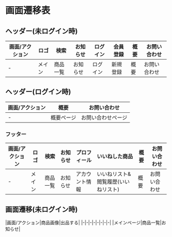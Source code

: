 # 画面遷移表

## ヘッダー(未ログイン時)
|画面/アクション|ロゴ|検索|お知らせ|ログイン|会員登録|概要|お問い合わせ|
|-|-|-|-|-|-|-|-|
|-|メイン|商品一覧|お知らせ|ログイン|新規登録|概要|お問い合わせ|

## ヘッダー(ログイン時)
|画面/アクション|概要|お問い合わせ|
|-|-|-|
|-|概要ページ|お問い合わせページ|

### フッター
|画面/アクション|ロゴ|検索|お知らせ|プロフィール|いいねした商品|概要|お問い合わせ|
|-|-|-|-|-|-|-|-|
|-|メイン|商品一覧|お知らせ|アカウント情報|いいねリスト&閲覧履歴(いいねリスト)|概要|お問い合わせ|

## 画面遷移(未ログイン時)
|画面/アクション|商品画像|出品する|
|-|-|-|-|-|-|-|-|
|メインページ|商品一覧|お知らせ|
